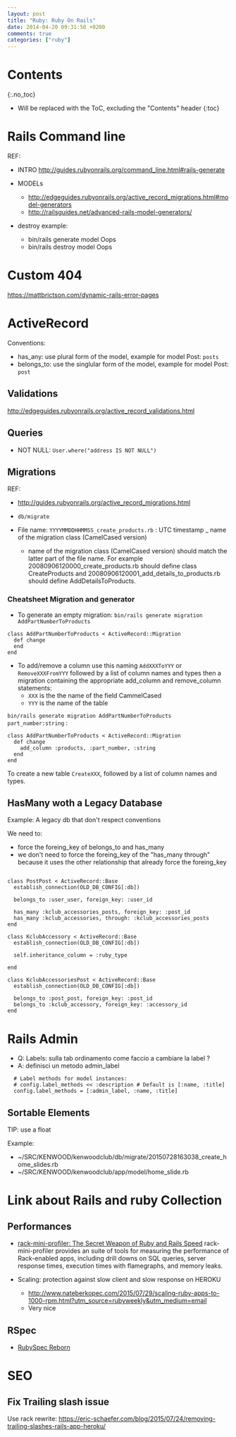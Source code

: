 ```yaml
---
layout: post
title: "Ruby: Ruby On Rails"
date: 2014-04-20 09:31:50 +0200
comments: true
categories: ["ruby"]
---
```


# Contents
{:.no_toc}

* Will be replaced with the ToC, excluding the "Contents" header
{:toc}

# Rails Command line

REF: 
* INTRO http://guides.rubyonrails.org/command_line.html#rails-generate
* MODELs
  * http://edgeguides.rubyonrails.org/active_record_migrations.html#model-generators 
  * http://railsguides.net/advanced-rails-model-generators/

* destroy example:
  * bin/rails generate model Oops
  * bin/rails destroy model Oops

# Custom 404

https://mattbrictson.com/dynamic-rails-error-pages

# ActiveRecord

Conventions:

* has_any: use plural form of the model, example for model Post: `posts` 
* belongs_to: use the singlular form of the model, example for model Post: `post`

## Validations

http://edgeguides.rubyonrails.org/active_record_validations.html

## Queries

* NOT NULL: `User.where("address IS NOT NULL")`

## Migrations

REF: 

* http://guides.rubyonrails.org/active_record_migrations.html


* `db/migrate`
* File name: `YYYYMMDDHHMMSS_create_products.rb` : UTC timestamp _  name of the migration class (CamelCased version)
  * name of the migration class (CamelCased version) should match the latter part of the file name. For example 20080906120000_create_products.rb should define class CreateProducts and 20080906120001_add_details_to_products.rb should define AddDetailsToProducts. 

### Cheatsheet Migration and generator

* To generate an empty migration: `bin/rails generate migration AddPartNumberToProducts`

~~~
class AddPartNumberToProducts < ActiveRecord::Migration
  def change
  end
end
~~~

* To add/remove a column use this naming `AddXXXToYYY` or `RemoveXXXFromYYY` followed by a list of column names and types then a migration containing the appropriate add_column and remove_column statements:
  * `XXX` is the the name of the field  CammelCased
  * `YYY` is the name of the table

`bin/rails generate migration AddPartNumberToProducts part_number:string` :

~~~
class AddPartNumberToProducts < ActiveRecord::Migration
  def change
    add_column :products, :part_number, :string
  end
end
~~~

To create a new table `CreateXXX`, followed by a list of column names and types.

## HasMany woth a Legacy Database

Example: A legacy db that don't respect conventions

We need to:

* force the foreing_key of belongs_to and has_many
* we don't need to force the foreing_key of the "has_many through" because it uses the other relationship that already force the foreing_key

~~~

class PostPost < ActiveRecord::Base
  establish_connection(OLD_DB_CONFIG[:db])  
  
  belongs_to :user_user, foreign_key: :user_id
  
  has_many :kclub_accessories_posts, foreign_key: :post_id 
  has_many :kclub_accessories, through: :kclub_accessories_posts 
end

class KclubAccessory < ActiveRecord::Base
  establish_connection(OLD_DB_CONFIG[:db])
  
  self.inheritance_column = :ruby_type
  
end

class KclubAccessoriesPost < ActiveRecord::Base
  establish_connection(OLD_DB_CONFIG[:db])  
  
  belongs_to :post_post, foreign_key: :post_id
  belongs_to :kclub_accessory, foreign_key: :accessory_id
end

~~~


# Rails Admin

* Q: Labels: sulla tab ordinamento come faccio a cambiare la label ?
* A: definisci un metodo admin_label

~~~
  # Label methods for model instances:
  # config.label_methods << :description # Default is [:name, :title]
  config.label_methods = [:admin_label, :name, :title]
~~~

## Sortable Elements

TIP: use a float


Example:

* ~/SRC/KENWOOD/kenwoodclub/db/migrate/20150728163038_create_home_slides.rb
* ~/SRC/KENWOOD/kenwoodclub/app/model/home_slide.rb


# Link about Rails and ruby Collection

## Performances

* [rack-mini-profiler: The Secret Weapon of Ruby and Rails Speed](http://www.nateberkopec.com/2015/08/05/rack-mini-profiler-the-secret-weapon.html?utm_source=rubyweekly&utm_medium=email)
rack-mini-profiler provides an suite of tools for measuring the performance of Rack-enabled apps, including drill downs on SQL queries, server response times, execution times with flamegraphs, and memory leaks.

* Scaling: protection against slow client and slow response on HEROKU
  * http://www.nateberkopec.com/2015/07/29/scaling-ruby-apps-to-1000-rpm.html?utm_source=rubyweekly&utm_medium=email
  * Very nice


## RSpec

* [RubySpec Reborn](http://eregon.github.io/rubyspec/2015/07/29/rubyspec-is-reborn.html?utm_source=rubyweekly&utm_medium=email)



# SEO

## Fix Trailing slash issue

Use rack rewrite:
https://eric-schaefer.com/blog/2015/07/24/removing-trailing-slashes-rails-app-heroku/


